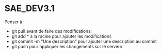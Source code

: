 # SAE_DEV3.1


Penser à : 
- git pull avant de faire des modifications; 
- git add * à la racine pour ajouter les modifications 
- git commit -m "Une description" pour ajouter une description au commit
- git push pour appliquer les changements sur le serveur